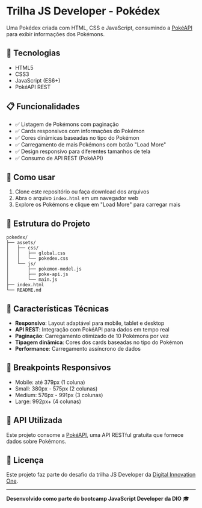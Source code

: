 # Trilha JS Developer - Pokédex

Uma Pokédex criada com HTML, CSS e JavaScript, consumindo a [PokéAPI](https://pokeapi.co/) para exibir informações dos Pokémons.

## 🚀 Tecnologias

- HTML5
- CSS3
- JavaScript (ES6+)
- PokéAPI REST

## 📋 Funcionalidades

- ✅ Listagem de Pokémons com paginação
- ✅ Cards responsivos com informações do Pokémon
- ✅ Cores dinâmicas baseadas no tipo do Pokémon
- ✅ Carregamento de mais Pokémons com botão "Load More"
- ✅ Design responsivo para diferentes tamanhos de tela
- ✅ Consumo de API REST (PokéAPI)

## 🎯 Como usar

1. Clone este repositório ou faça download dos arquivos
2. Abra o arquivo `index.html` em um navegador web
3. Explore os Pokémons e clique em "Load More" para carregar mais

## 📂 Estrutura do Projeto

```
pokedex/
├── assets/
│   ├── css/
│   │   ├── global.css
│   │   └── pokedex.css
│   └── js/
│       ├── pokemon-model.js
│       ├── poke-api.js
│       └── main.js
├── index.html
└── README.md
```

## 🎨 Características Técnicas

- **Responsivo**: Layout adaptável para mobile, tablet e desktop
- **API REST**: Integração com PokéAPI para dados em tempo real
- **Paginação**: Carregamento otimizado de 10 Pokémons por vez
- **Tipagem dinâmica**: Cores dos cards baseadas no tipo do Pokémon
- **Performance**: Carregamento assíncrono de dados

## 📱 Breakpoints Responsivos

- Mobile: até 379px (1 coluna)
- Small: 380px - 575px (2 colunas)
- Medium: 576px - 991px (3 colunas)
- Large: 992px+ (4 colunas)

## 🔗 API Utilizada

Este projeto consome a [PokéAPI](https://pokeapi.co/), uma API RESTful gratuita que fornece dados sobre Pokémons.

## 📄 Licença

Este projeto faz parte do desafio da trilha JS Developer da [Digital Innovation One](https://digitalinnovation.one/).

---

**Desenvolvido como parte do bootcamp JavaScript Developer da DIO** 🎓

